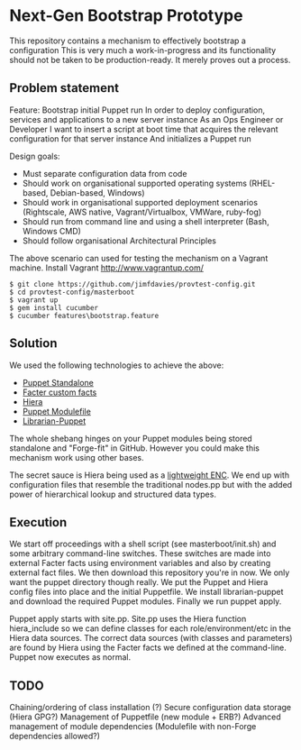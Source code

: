 Next-Gen Bootstrap Prototype
============================

This repository contains a mechanism to effectively bootstrap a configuration
This is very much a work-in-progress and its functionality should not be taken to be production-ready.
It merely proves out a process.

Problem statement
-----------------
Feature: Bootstrap initial Puppet run
  In order to deploy configuration, services and applications to a new server instance
  As an Ops Engineer or Developer
  I want to insert a script at boot time that acquires the relevant configuration for that server instance
  And initializes a Puppet run

Design goals:
* Must separate configuration data from code
* Should work on organisational supported operating systems (RHEL-based, Debian-based, Windows)
* Should work in organisational supported deployment scenarios (Rightscale, AWS native, Vagrant/Virtualbox, VMWare, ruby-fog)
* Should run from command line and using a shell interpreter (Bash, Windows CMD)
* Should follow organisational Architectural Principles

The above scenario can used for testing the mechanism on a Vagrant machine.
Install Vagrant http://www.vagrantup.com/

    $ git clone https://github.com/jimfdavies/provtest-config.git
    $ cd provtest-config/masterboot
    $ vagrant up
    $ gem install cucumber
    $ cucumber features\bootstrap.feature

Solution
--------
We used the following technologies to achieve the above:
* [Puppet Standalone](http://docs.puppetlabs.com/references/3.4.0/man/apply.html)
* [Facter custom facts](http://docs.puppetlabs.com/guides/custom_facts.html#external-facts)
* [Hiera](http://docs.puppetlabs.com/hiera/1/)
* [Puppet Modulefile](http://docs.puppetlabs.com/puppet/3/reference/modules_publishing.html)
* [Librarian-Puppet](https://github.com/rodjek/librarian-puppet)

The whole shebang hinges on your Puppet modules being stored standalone and "Forge-fit" in GitHub. 
However you could make this mechanism work using other bases. 

The secret sauce is Hiera being used as a [lightweight ENC](http://docs.puppetlabs.com/hiera/1/puppet.html#assigning-classes-to-nodes-with-hiera-hierainclude).
We end up with configuration files that resemble the traditional nodes.pp but with the added power of hierarchical lookup and structured data types.

Execution
---------
We start off proceedings with a shell script (see masterboot/init.sh) and some arbitrary command-line switches.
These switches are made into external Facter facts using environment variables and also by creating external fact files.
We then download this repository you're in now. We only want the puppet directory though really.
We put the Puppet and Hiera config files into place and the initial Puppetfile.
We install librarian-puppet and download the required Puppet modules.
Finally we run puppet apply.

Puppet apply starts with site.pp. Site.pp uses the Hiera function hiera_include so we can define classes for each role/environment/etc in the Hiera data sources.
The correct data sources (with classes and parameters) are found by Hiera using the Facter facts we defined at the command-line.
Puppet now executes as normal.

TODO
----
Chaining/ordering of class installation (?)
Secure configuration data storage (Hiera GPG?)
Management of Puppetfile (new module + ERB?)
Advanced management of module dependencies (Modulefile with non-Forge dependencies allowed?)